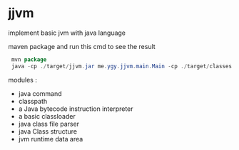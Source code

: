 # jjvm
implement basic jvm with java language

maven package and run this cmd to see the result
```java
 mvn package
 java -cp ./target/jjvm.jar me.ygy.jjvm.main.Main -cp ./target/classes -verboseInstFlag false me.ygy.jjvm.App go foo bar
```
   

modules :
- java command
- classpath
- a Java bytecode instruction interpreter
- a basic classloader
- java class file parser
- java Class structure
- jvm runtime data area
